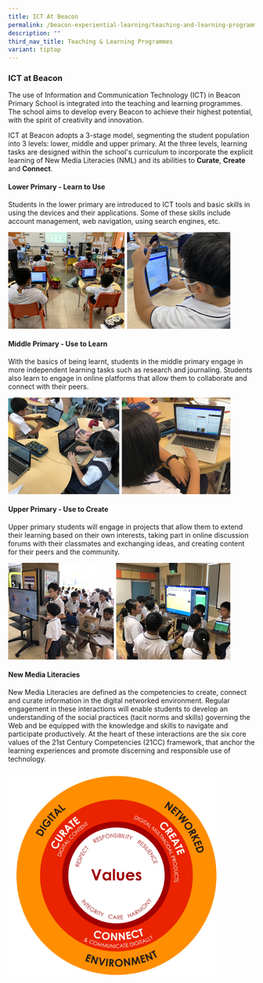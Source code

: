 ```yaml
---
title: ICT At Beacon
permalink: /beacon-experiential-learning/teaching-and-learning-programmes/ict/
description: ""
third_nav_title: Teaching & Learning Programmes
variant: tiptap
---
```

<h3>ICT at Beacon</h3>
<p>The use of Information and Communication Technology (ICT) in Beacon Primary
School is integrated into the teaching and learning programmes. The school
aims to develop every Beacon to achieve their highest potential, with the
spirit of creativity and innovation.</p>
<p>ICT at Beacon adopts a 3-stage model, segmenting the student population
into 3 levels: lower, middle and upper primary. At the three levels, learning
tasks are designed within the school's curriculum to incorporate the explicit
learning of New Media Literacies (NML) and its abilities to <strong>Curate</strong>, <strong>Create</strong> and <strong>Connect</strong>.</p>
<h4>Lower Primary - Learn to Use</h4>
<p>Students in the lower primary are introduced to ICT tools and basic skills
in using the devices and their applications. Some of these skills include
account management, web navigation, using search engines, etc.</p>
<div class="isomer-image-wrapper">
<img style="width:90%" height="auto" width="100%" src="/images/BEL/bel-tl08a.jpg">
</div>
<h4>Middle Primary - Use to Learn</h4>
<p>With the basics of being learnt, students in the middle primary engage
in more independent learning tasks such as research and journaling. Students
also learn to engage in online platforms that allow them to collaborate
and connect with their peers.</p>
<div class="isomer-image-wrapper">
<img style="width:90%" height="auto" width="100%" src="/images/BEL/bel-tl08b.jpg">
</div>
<h4>Upper Primary - Use to Create</h4>
<p>Upper primary students will engage in projects that allow them to extend
their learning based on their own interests, taking part in online discussion
forums with their classmates and exchanging ideas, and creating content
for their peers and the community.</p>
<div class="isomer-image-wrapper">
<img style="width:90%" height="auto" width="100%" src="/images/BEL/bel-tl08c.jpg">
</div>
<h4>New Media Literacies</h4>
<p>New Media Literacies are defined as the competencies to create, connect
and curate information in the digital networked environment. Regular engagement
in these interactions will enable students to develop an understanding
of the social practices (tacit norms and skills) governing the Web and
be equipped with the knowledge and skills to navigate and participate productively.
At the heart of these interactions are the six core values of the 21st
Century Competencies (21CC) framework, that anchor the learning experiences
and promote discerning and responsible use of technology.</p>
<div class="isomer-image-wrapper">
<img style="width:85%" height="auto" width="100%" src="/images/ICT Values.png">
</div>
<p></p>